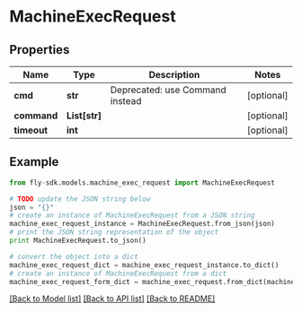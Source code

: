 # MachineExecRequest


## Properties
Name | Type | Description | Notes
------------ | ------------- | ------------- | -------------
**cmd** | **str** | Deprecated: use Command instead | [optional] 
**command** | **List[str]** |  | [optional] 
**timeout** | **int** |  | [optional] 

## Example

```python
from fly-sdk.models.machine_exec_request import MachineExecRequest

# TODO update the JSON string below
json = "{}"
# create an instance of MachineExecRequest from a JSON string
machine_exec_request_instance = MachineExecRequest.from_json(json)
# print the JSON string representation of the object
print MachineExecRequest.to_json()

# convert the object into a dict
machine_exec_request_dict = machine_exec_request_instance.to_dict()
# create an instance of MachineExecRequest from a dict
machine_exec_request_form_dict = machine_exec_request.from_dict(machine_exec_request_dict)
```
[[Back to Model list]](../README.md#documentation-for-models) [[Back to API list]](../README.md#documentation-for-api-endpoints) [[Back to README]](../README.md)



